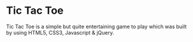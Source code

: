 # Tic Tac Toe

Tic Tac Toe is a simple but quite entertaining game to play which was built by using HTML5, CSS3, Javascript & jQuery.